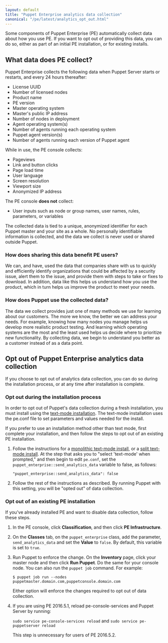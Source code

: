 ```yaml
---
layout: default
title: "Puppet Enterprise analytics data collection"
canonical: "/pe/latest/analytics_opt_out.html"
---
```


<!--Overview-->

Some components of Puppet Enterprise (PE) automatically collect data about how you use PE. 
If you want to opt out of providing this data, you can do so, either as part of an initial PE installation, or for existing installs.

<!--Concept--> 

## What data does PE collect?   

Puppet Enterprise collects the following data when Puppet Server starts or restarts, and every 24 hours thereafter:

* License UUID
* Number of licensed nodes
* Product name
* PE version
* Master operating system
* Master's public IP address
* Number of nodes in deployment
* Agent operating system(s)
* Number of agents running each operating system
* Puppet agent version(s)
* Number of agents running each version of Puppet agent

While in use, the PE console collects:

* Pageviews
* Link and button clicks
* Page load time
* User language
* Screen resolution
* Viewport size
* Anonymized IP address

The PE console **does not** collect:

* User inputs such as node or group names, user names, rules, parameters, or variables 

The collected data is tied to a unique, anonymized identifier for each Puppet master and your site as a whole. No personally identifiable information is collected, and the data we collect is never used or shared outside Puppet. 

### How does sharing this data benefit PE users?

We can, and have, used the data that companies share with us to quickly and efficiently identify organizations that could be affected by a security issue, alert them to the issue, and provide them with steps to take or fixes to download. In addition, data like this helps us understand how you use the product, which in turn helps us improve the product to meet your needs. 

### How does Puppet use the collected data?

The data we collect provides just one of many methods we use for learning about our customers. The more we know, the better we can address your needs. For example, knowing how many nodes you manage helps us develop more realistic product testing. And learning which operating systems are the most and the least used helps us decide where to prioritize new functionality. By collecting data, we begin to understand you better as a customer instead of as a data point.

<!--Multitask-->

## Opt out of Puppet Enterprise analytics data collection

If you choose to opt out of analytics data collection, you can do so during the installation process, or at any time after installation is complete. 

### Opt out during the installation process 

In order to opt out of Puppet's data collection during a fresh installation, you must install using the [text-mode installation]({{pe}}/install_text_mode.html). The text-mode installation uses the pe.conf file to set parameters and values needed for the install.

If you prefer to use an installation method other than text mode, first complete your installation, and then follow the steps to opt out of an existing PE installation.  

1. Follow the instructions for a [monolithic text-mode install]({{pe}}/install_text_mode_mono.html), or a [split text-mode install]({{pe}}/install_text_mode_split.html). At the step that asks you to "select 'text-mode' when prompted," and then begin to edit `pe.conf`,  set the  `puppet_enterprise::send_analytics_data` variable to false, as follows:

    `"puppet_enterprise::send_analytics_data": false`

2. Follow the rest of the instructions as described. By running Puppet with this setting, you will be "opted out" of data collection.

### Opt out of an existing PE installation

If you've already installed PE and want to disable data collection, follow these steps.

1. In the PE console, click **Classification**, and then click **PE Infrastructure**. 

2. On the **Classes** tab, on the `puppet_enterprise` class, add the parameter, `send_analytics_data` and set the **Value** to `false`.
 By default, this variable is set to `true`.
 
3. Run Puppet to enforce the change. On the **Inventory** page, click your master node and then click **Run Puppet**. Do the same for your console node. You can also run the `puppet job` command. For example: 

    `$ puppet job run --nodes puppetmaster.domain.com,puppetconsole.domain.com`

    Either option will enforce the changes required to opt out of data collection.

4. If you are using PE 2016.5.1, reload pe-console-services and Puppet Server by running:

     `sudo service pe-console-services reload`
     and
     `sudo service pe-puppetserver reload`
     
     This step is unnecessary for users of PE 2016.5.2.
